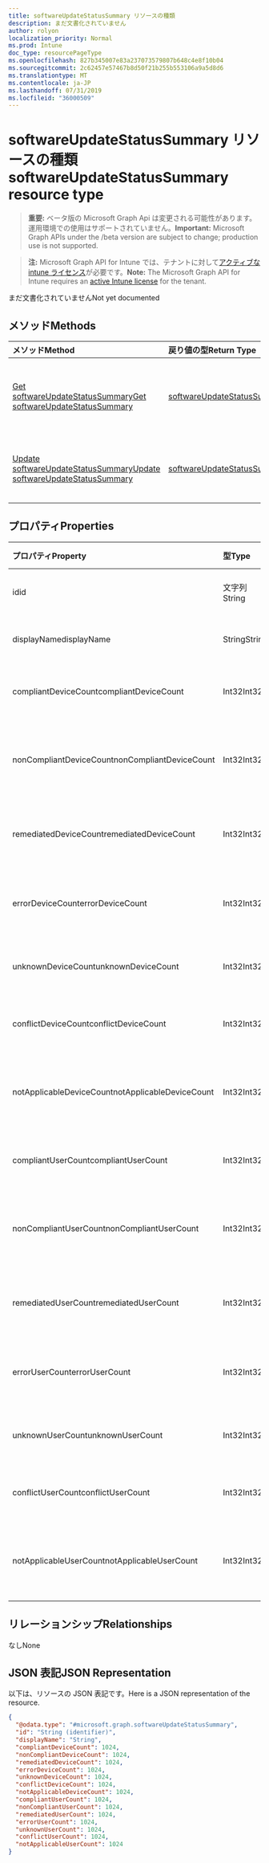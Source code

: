 ```yaml
---
title: softwareUpdateStatusSummary リソースの種類
description: まだ文書化されていません
author: rolyon
localization_priority: Normal
ms.prod: Intune
doc_type: resourcePageType
ms.openlocfilehash: 827b345007e83a237073579807b648c4e8f10b04
ms.sourcegitcommit: 2c62457e57467b8d50f21b255b553106a9a5d8d6
ms.translationtype: MT
ms.contentlocale: ja-JP
ms.lasthandoff: 07/31/2019
ms.locfileid: "36000509"
---
```

# <a name="softwareupdatestatussummary-resource-type"></a><span data-ttu-id="5d575-103">softwareUpdateStatusSummary リソースの種類</span><span class="sxs-lookup"><span data-stu-id="5d575-103">softwareUpdateStatusSummary resource type</span></span>

> <span data-ttu-id="5d575-104">**重要:** ベータ版の Microsoft Graph Api は変更される可能性があります。運用環境での使用はサポートされていません。</span><span class="sxs-lookup"><span data-stu-id="5d575-104">**Important:** Microsoft Graph APIs under the /beta version are subject to change; production use is not supported.</span></span>

> <span data-ttu-id="5d575-105">**注:** Microsoft Graph API for Intune では、テナントに対して[アクティブな intune ライセンス](https://go.microsoft.com/fwlink/?linkid=839381)が必要です。</span><span class="sxs-lookup"><span data-stu-id="5d575-105">**Note:** The Microsoft Graph API for Intune requires an [active Intune license](https://go.microsoft.com/fwlink/?linkid=839381) for the tenant.</span></span>

<span data-ttu-id="5d575-106">まだ文書化されていません</span><span class="sxs-lookup"><span data-stu-id="5d575-106">Not yet documented</span></span>

## <a name="methods"></a><span data-ttu-id="5d575-107">メソッド</span><span class="sxs-lookup"><span data-stu-id="5d575-107">Methods</span></span>
|<span data-ttu-id="5d575-108">メソッド</span><span class="sxs-lookup"><span data-stu-id="5d575-108">Method</span></span>|<span data-ttu-id="5d575-109">戻り値の型</span><span class="sxs-lookup"><span data-stu-id="5d575-109">Return Type</span></span>|<span data-ttu-id="5d575-110">説明</span><span class="sxs-lookup"><span data-stu-id="5d575-110">Description</span></span>|
|:---|:---|:---|
|[<span data-ttu-id="5d575-111">Get softwareUpdateStatusSummary</span><span class="sxs-lookup"><span data-stu-id="5d575-111">Get softwareUpdateStatusSummary</span></span>](../api/intune-deviceconfig-softwareupdatestatussummary-get.md)|[<span data-ttu-id="5d575-112">softwareUpdateStatusSummary</span><span class="sxs-lookup"><span data-stu-id="5d575-112">softwareUpdateStatusSummary</span></span>](../resources/intune-deviceconfig-softwareupdatestatussummary.md)|<span data-ttu-id="5d575-113">[softwareUpdateStatusSummary](../resources/intune-deviceconfig-softwareupdatestatussummary.md) オブジェクトのプロパティとリレーションシップを読み取ります。</span><span class="sxs-lookup"><span data-stu-id="5d575-113">Read properties and relationships of the [softwareUpdateStatusSummary](../resources/intune-deviceconfig-softwareupdatestatussummary.md) object.</span></span>|
|[<span data-ttu-id="5d575-114">Update softwareUpdateStatusSummary</span><span class="sxs-lookup"><span data-stu-id="5d575-114">Update softwareUpdateStatusSummary</span></span>](../api/intune-deviceconfig-softwareupdatestatussummary-update.md)|[<span data-ttu-id="5d575-115">softwareUpdateStatusSummary</span><span class="sxs-lookup"><span data-stu-id="5d575-115">softwareUpdateStatusSummary</span></span>](../resources/intune-deviceconfig-softwareupdatestatussummary.md)|<span data-ttu-id="5d575-116">[softwareUpdateStatusSummary](../resources/intune-deviceconfig-softwareupdatestatussummary.md) オブジェクトのプロパティを更新します。</span><span class="sxs-lookup"><span data-stu-id="5d575-116">Update the properties of a [softwareUpdateStatusSummary](../resources/intune-deviceconfig-softwareupdatestatussummary.md) object.</span></span>|

## <a name="properties"></a><span data-ttu-id="5d575-117">プロパティ</span><span class="sxs-lookup"><span data-stu-id="5d575-117">Properties</span></span>
|<span data-ttu-id="5d575-118">プロパティ</span><span class="sxs-lookup"><span data-stu-id="5d575-118">Property</span></span>|<span data-ttu-id="5d575-119">型</span><span class="sxs-lookup"><span data-stu-id="5d575-119">Type</span></span>|<span data-ttu-id="5d575-120">説明</span><span class="sxs-lookup"><span data-stu-id="5d575-120">Description</span></span>|
|:---|:---|:---|
|<span data-ttu-id="5d575-121">id</span><span class="sxs-lookup"><span data-stu-id="5d575-121">id</span></span>|<span data-ttu-id="5d575-122">文字列</span><span class="sxs-lookup"><span data-stu-id="5d575-122">String</span></span>|<span data-ttu-id="5d575-123">エンティティのキー。</span><span class="sxs-lookup"><span data-stu-id="5d575-123">Key of the entity.</span></span>|
|<span data-ttu-id="5d575-124">displayName</span><span class="sxs-lookup"><span data-stu-id="5d575-124">displayName</span></span>|<span data-ttu-id="5d575-125">String</span><span class="sxs-lookup"><span data-stu-id="5d575-125">String</span></span>|<span data-ttu-id="5d575-126">ポリシーの名前。</span><span class="sxs-lookup"><span data-stu-id="5d575-126">The name of the policy.</span></span>|
|<span data-ttu-id="5d575-127">compliantDeviceCount</span><span class="sxs-lookup"><span data-stu-id="5d575-127">compliantDeviceCount</span></span>|<span data-ttu-id="5d575-128">Int32</span><span class="sxs-lookup"><span data-stu-id="5d575-128">Int32</span></span>|<span data-ttu-id="5d575-129">準拠デバイスの数。</span><span class="sxs-lookup"><span data-stu-id="5d575-129">Number of compliant devices.</span></span>|
|<span data-ttu-id="5d575-130">nonCompliantDeviceCount</span><span class="sxs-lookup"><span data-stu-id="5d575-130">nonCompliantDeviceCount</span></span>|<span data-ttu-id="5d575-131">Int32</span><span class="sxs-lookup"><span data-stu-id="5d575-131">Int32</span></span>|<span data-ttu-id="5d575-132">準拠していないデバイスの数。</span><span class="sxs-lookup"><span data-stu-id="5d575-132">Number of non compliant devices.</span></span>|
|<span data-ttu-id="5d575-133">remediatedDeviceCount</span><span class="sxs-lookup"><span data-stu-id="5d575-133">remediatedDeviceCount</span></span>|<span data-ttu-id="5d575-134">Int32</span><span class="sxs-lookup"><span data-stu-id="5d575-134">Int32</span></span>|<span data-ttu-id="5d575-135">修復済みデバイスの数。</span><span class="sxs-lookup"><span data-stu-id="5d575-135">Number of remediated devices.</span></span>|
|<span data-ttu-id="5d575-136">errorDeviceCount</span><span class="sxs-lookup"><span data-stu-id="5d575-136">errorDeviceCount</span></span>|<span data-ttu-id="5d575-137">Int32</span><span class="sxs-lookup"><span data-stu-id="5d575-137">Int32</span></span>|<span data-ttu-id="5d575-138">エラーが発生したデバイスの数。</span><span class="sxs-lookup"><span data-stu-id="5d575-138">Number of devices had error.</span></span>|
|<span data-ttu-id="5d575-139">unknownDeviceCount</span><span class="sxs-lookup"><span data-stu-id="5d575-139">unknownDeviceCount</span></span>|<span data-ttu-id="5d575-140">Int32</span><span class="sxs-lookup"><span data-stu-id="5d575-140">Int32</span></span>|<span data-ttu-id="5d575-141">不明なデバイスの数。</span><span class="sxs-lookup"><span data-stu-id="5d575-141">Number of unknown devices.</span></span>|
|<span data-ttu-id="5d575-142">conflictDeviceCount</span><span class="sxs-lookup"><span data-stu-id="5d575-142">conflictDeviceCount</span></span>|<span data-ttu-id="5d575-143">Int32</span><span class="sxs-lookup"><span data-stu-id="5d575-143">Int32</span></span>|<span data-ttu-id="5d575-144">競合デバイスの数。</span><span class="sxs-lookup"><span data-stu-id="5d575-144">Number of conflict devices.</span></span>|
|<span data-ttu-id="5d575-145">notApplicableDeviceCount</span><span class="sxs-lookup"><span data-stu-id="5d575-145">notApplicableDeviceCount</span></span>|<span data-ttu-id="5d575-146">Int32</span><span class="sxs-lookup"><span data-stu-id="5d575-146">Int32</span></span>|<span data-ttu-id="5d575-147">該当しないデバイスの数。</span><span class="sxs-lookup"><span data-stu-id="5d575-147">Number of not applicable devices.</span></span>|
|<span data-ttu-id="5d575-148">compliantUserCount</span><span class="sxs-lookup"><span data-stu-id="5d575-148">compliantUserCount</span></span>|<span data-ttu-id="5d575-149">Int32</span><span class="sxs-lookup"><span data-stu-id="5d575-149">Int32</span></span>|<span data-ttu-id="5d575-150">準拠ユーザーの数。</span><span class="sxs-lookup"><span data-stu-id="5d575-150">Number of compliant users.</span></span>|
|<span data-ttu-id="5d575-151">nonCompliantUserCount</span><span class="sxs-lookup"><span data-stu-id="5d575-151">nonCompliantUserCount</span></span>|<span data-ttu-id="5d575-152">Int32</span><span class="sxs-lookup"><span data-stu-id="5d575-152">Int32</span></span>|<span data-ttu-id="5d575-153">準拠していないユーザーの数。</span><span class="sxs-lookup"><span data-stu-id="5d575-153">Number of non compliant users.</span></span>|
|<span data-ttu-id="5d575-154">remediatedUserCount</span><span class="sxs-lookup"><span data-stu-id="5d575-154">remediatedUserCount</span></span>|<span data-ttu-id="5d575-155">Int32</span><span class="sxs-lookup"><span data-stu-id="5d575-155">Int32</span></span>|<span data-ttu-id="5d575-156">修復済みユーザーの数。</span><span class="sxs-lookup"><span data-stu-id="5d575-156">Number of remediated users.</span></span>|
|<span data-ttu-id="5d575-157">errorUserCount</span><span class="sxs-lookup"><span data-stu-id="5d575-157">errorUserCount</span></span>|<span data-ttu-id="5d575-158">Int32</span><span class="sxs-lookup"><span data-stu-id="5d575-158">Int32</span></span>|<span data-ttu-id="5d575-159">エラーが発生したユーザーの数。</span><span class="sxs-lookup"><span data-stu-id="5d575-159">Number of users had error.</span></span>|
|<span data-ttu-id="5d575-160">unknownUserCount</span><span class="sxs-lookup"><span data-stu-id="5d575-160">unknownUserCount</span></span>|<span data-ttu-id="5d575-161">Int32</span><span class="sxs-lookup"><span data-stu-id="5d575-161">Int32</span></span>|<span data-ttu-id="5d575-162">不明なユーザーの数。</span><span class="sxs-lookup"><span data-stu-id="5d575-162">Number of unknown users.</span></span>|
|<span data-ttu-id="5d575-163">conflictUserCount</span><span class="sxs-lookup"><span data-stu-id="5d575-163">conflictUserCount</span></span>|<span data-ttu-id="5d575-164">Int32</span><span class="sxs-lookup"><span data-stu-id="5d575-164">Int32</span></span>|<span data-ttu-id="5d575-165">競合ユーザーの数。</span><span class="sxs-lookup"><span data-stu-id="5d575-165">Number of conflict users.</span></span>|
|<span data-ttu-id="5d575-166">notApplicableUserCount</span><span class="sxs-lookup"><span data-stu-id="5d575-166">notApplicableUserCount</span></span>|<span data-ttu-id="5d575-167">Int32</span><span class="sxs-lookup"><span data-stu-id="5d575-167">Int32</span></span>|<span data-ttu-id="5d575-168">該当しないユーザーの数。</span><span class="sxs-lookup"><span data-stu-id="5d575-168">Number of not applicable users.</span></span>|

## <a name="relationships"></a><span data-ttu-id="5d575-169">リレーションシップ</span><span class="sxs-lookup"><span data-stu-id="5d575-169">Relationships</span></span>
<span data-ttu-id="5d575-170">なし</span><span class="sxs-lookup"><span data-stu-id="5d575-170">None</span></span>

## <a name="json-representation"></a><span data-ttu-id="5d575-171">JSON 表記</span><span class="sxs-lookup"><span data-stu-id="5d575-171">JSON Representation</span></span>
<span data-ttu-id="5d575-172">以下は、リソースの JSON 表記です。</span><span class="sxs-lookup"><span data-stu-id="5d575-172">Here is a JSON representation of the resource.</span></span>
<!-- {
  "blockType": "resource",
  "keyProperty": "id",
  "@odata.type": "microsoft.graph.softwareUpdateStatusSummary"
}
-->
``` json
{
  "@odata.type": "#microsoft.graph.softwareUpdateStatusSummary",
  "id": "String (identifier)",
  "displayName": "String",
  "compliantDeviceCount": 1024,
  "nonCompliantDeviceCount": 1024,
  "remediatedDeviceCount": 1024,
  "errorDeviceCount": 1024,
  "unknownDeviceCount": 1024,
  "conflictDeviceCount": 1024,
  "notApplicableDeviceCount": 1024,
  "compliantUserCount": 1024,
  "nonCompliantUserCount": 1024,
  "remediatedUserCount": 1024,
  "errorUserCount": 1024,
  "unknownUserCount": 1024,
  "conflictUserCount": 1024,
  "notApplicableUserCount": 1024
}
```





